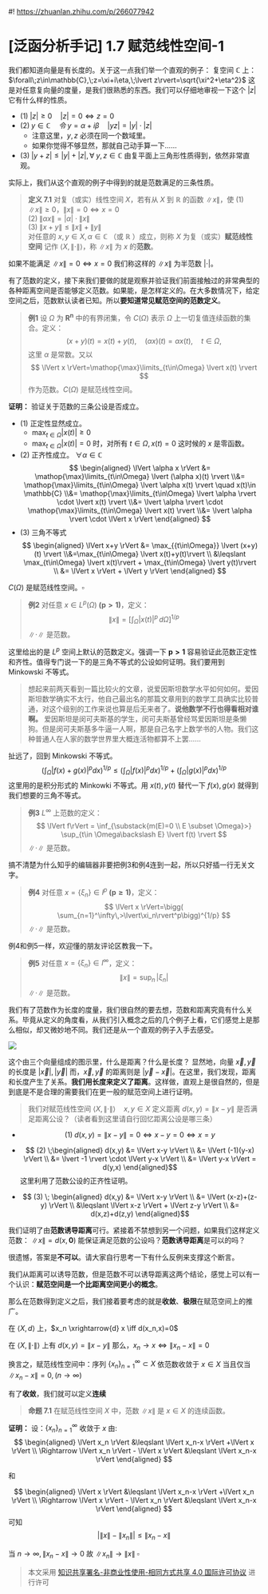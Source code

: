 #! https://zhuanlan.zhihu.com/p/266077942
# [泛函分析手记] 1.7 赋范线性空间-1
我们都知道向量是有长度的。关于这一点我们举一个直观的例子：
复空间 $\mathbb{C}$ 上：$\forall\;z\in\mathbb{C},\;z=\xi+i\eta,\;\lvert z\rvert=\sqrt{\xi^2+\eta^2}$ 
这是对任意复向量的度量，是我们很熟悉的东西。我们可以仔细地审视一下这个 $\lvert z\rvert$ 它有什么样的性质。
- $(1)\;\lvert z\rvert \geqslant 0 \quad \lvert z\rvert =0\iff z=0$
- $(2)\; y \in \mathbb{C} \quad 令\;y=\alpha+i\beta \quad \lvert yz\rvert = \lvert y \rvert \cdot \lvert z \rvert$ 
  - 注意这里，$y,z$ 必须在同一个数域里。
  - 如果你觉得不够显然，那就自己动手算一下……
- $(3)\;\lvert y+z\rvert \leqslant \lvert y \rvert + \lvert z\rvert, \forall \; y,z \in \mathbb{C}$ 由复平面上三角形性质得到，依然非常直观。

实际上，我们从这个直观的例子中得到的就是范数满足的三条性质。

> **定义 7.1** 对复（或实）线性空间 $X$，若有从 $X$ 到 $\mathbb{R}$ 的函数 $\lVert x \rVert$，使
$(1)\;\lVert x \rVert \geqslant 0，\lVert x\rVert =0\iff x=0$      
$(2)\;\lVert \alpha x\rVert=\lvert \alpha\rvert\cdot\lVert x\rVert$     
$(3)\;\lVert x+y\rVert \leqslant \lVert x\rVert + \lVert y\rVert$     
对任意的 $x,y \in X,\alpha\in\mathbb{C}$ （或 $\mathbb{R}$ ）成立，则称 $X$ 为复（或实）**赋范线性空间** 记作 $\langle X,\lVert\cdot\rVert\rangle$，称 $\lVert x \rVert$ 为 $x$ 的**范数**。

如果不能满足 $\lVert x\rVert =0\iff x=0$ 我们称这样的 $\lVert x\rVert$ 为半范数 $\lvert \cdot \rvert$。

有了范数的定义，接下来我们要做的就是观察并验证我们前面接触过的非常典型的各种距离空间是否能够定义范数。如果能，是怎样定义的。在大多数情况下，给定空间之后，范数默认读者已知。所以**要知道常见赋范空间的范数定义**。
> **例1** 设 $\Omega$ 为 $\mathbf{R^n}$ 中的有界闭集，令 $C(\Omega)$ 表示  $\Omega$ 上一切复值连续函数的集合。定义：
> $$
> (x+y)(t)=x(t)+y(t),\quad (\alpha x)(t)=\alpha x(t),\quad t\in \Omega,
> $$
> 这里 $\alpha$ 是常数。又以
> $$
> \lVert x \rVert=\mathop{\max}\limits_{t\in\Omega} \lvert x(t) \rvert
> $$
> 作为范数。$C(\Omega)$ 是赋范线性空间。

**证明：** 验证关于范数的三条公设是否成立。
- (1) 正定性显然成立。 
  - $\max_{t\in\Omega} \lvert x(t) \rvert \geqslant 0$ 
  - $\max_{t\in\Omega} \lvert x(t) \rvert = 0$ 时，对所有 $t\in \Omega,\,x(t)=0$ 这时候的 $x$ 是零函数。
- (2) 正齐性成立。 $\forall \alpha \in \mathbb{C}$
  $$
  \begin{aligned}
  \lVert \alpha x \rVert  &= \mathop{\max}\limits_{t\in\Omega} \lvert (\alpha x)(t) \rvert \\&= \mathop{\max}\limits_{t\in\Omega} \lvert \alpha x(t) \rvert \quad x(t)\in \mathbb{C} \\&= \mathop{\max}\limits_{t\in\Omega} \lvert \alpha \rvert \cdot \lvert x(t) \rvert \\&= \lvert \alpha \rvert \cdot \mathop{\max}\limits_{t\in\Omega} \lvert x(t) \rvert \\&= \lvert \alpha \rvert \cdot \lVert x \rVert
  \end{aligned} 
  $$
- (3) 三角不等式
$$
\begin{aligned}
\lVert x+y \rVert &= \max_{{t\in\Omega}} \lvert (x+y)(t) \rvert \\&=\max_{t\in\Omega} \lvert x(t)+y(t)\rvert \\ &\leqslant \max_{t\in\Omega} \lvert x(t)\rvert + \max_{t\in\Omega} \lvert y(t)\rvert \\ &= \lVert x \rVert + \lVert y \rVert
\end{aligned}
$$

$C(\Omega)$ 是赋范线性空间。$\square$

> **例2** 对任意 $x \in L^p(\Omega)\;\bm{(p>1)}$，定义：
> $$\lVert x \rVert = \bigg[\int_{\Omega}\lvert x(t) \rvert^p\,d\Omega \bigg]^{1/p}$$
> $\lVert \cdot \rVert$  是范数。

这里给出的是 $L^p$ 空间上默认的范数定义。强调一下 $\bm{p>1}$
容易验证此范数正定性和齐性。值得专门说一下的是三角不等式的公设如何证明。我们要用到 Minkowski 不等式。
> 想起来前两天看到一篇比较火的文章，说爱因斯坦数学水平如何如何。爱因斯坦数学确实不太行，他自己最出名的那篇文章用到的数学工具确实比较普通，对这个级别的工作来说也算是后无来者了。**说他数学不行也得看相对谁啊。** 爱因斯坦是闵可夫斯基的学生，闵可夫斯基曾经骂爱因斯坦是条懒狗。但是闵可夫斯基多牛逼一人啊，那是自己名字上数学书的人物。我们这种普通人在人家的数学世界里大概连活物都算不上罢……

扯远了，回到 Minkowski 不等式。
$$ \bigg(\int_{\Omega}\lvert f(x)+g(x) \rvert^p dx\bigg)^{1/p} \leqslant \bigg(\int_{\Omega}\lvert f(x) \rvert^p dx \bigg)^{1/p} + \bigg(\int_{\Omega}\lvert g(x) \rvert^p dx \bigg)^{1/p} $$
这里用的是积分形式的 Minkowki 不等式。用 $x(t),y(t)$ 替代一下 $f(x),g(x)$ 就得到我们想要的三角不等式。

> **例3** $L^\infty$ 上范数的定义：
> $$
> \lVert f\rVert = \inf_{\substack{m(E)=0 \\ E \subset \Omega}>} \sup_{t\in \Omega\backslash E} \lvert f(t) \rvert
> $$
> $\lVert \cdot \rVert$  是范数。     

搞不清楚为什么知乎的编辑器非要把例3和例4连到一起，所以只好插一行无关文字。

> **例4** 对任意 $x=\{\xi_n\} \in l^p \;\bm{(p\geqslant 1)}$，定义：
> $$
>\lVert x \rVert=\bigg( \sum_{n=1}^\infty\,>\lvert\xi_n\rvert^p\bigg)^{1/p}
>$$
>$\lVert \cdot \rVert$ 是范数。

例4和例5一样，欢迎懂的朋友评论区教我一下。

> **例5** 对任意 $x=\{\xi_n\} \in l^\infty$，定义：
> $$
> \lVert x \rVert=\sup_n\,\lvert\xi_n\rvert
> $$
> $\lVert \cdot \rVert$  是范数。

我们有了范数作为长度的度量，我们很自然的要去想，范数和距离究竟有什么关系。毕竟从定义的角度看，从我们引入概念之后的几个例子上看，它们感觉上是那么相似，却又微妙地不同。我们还是从一个直观的例子入手去感受。

![](vectors.png)

这个由三个向量组成的图示里，什么是距离？什么是长度？
显然地，向量 $\vec{x},\vec{y}$ 的长度是 $\lvert \vec{x} \rvert, \lvert \vec{y} \rvert$ 而，$\vec{x},\vec{y}$ 的距离则是 $\lvert \vec{y}-\vec{x} \rvert$。在这里，我们发现，距离和长度产生了关系。**我们用长度来定义了距离**。这样做，直观上是很自然的，但是到底是不是合理的需要我们在更一般的赋范空间上进行证明。

> 我们对赋范线性空间 $\langle X,\lVert \cdot \rVert \rangle \quad x,y \in X$
> 定义距离 $d(x,y) = \lVert x-y \rVert$ 是否满足距离公设？（读者看到这里请自行回忆距离公设是哪三条）

- $$(1) \; d(x,y) = \lVert x-y \rVert = 0 \iff x-y=0 \iff x=y$$

- $$ (2) \;\begin{aligned} d(x,y) &= \lVert x-y \rVert \\ &= \lVert (-1)(y-x) \rVert \\ &= \lvert -1 \rvert \cdot \lVert y-x \rVert \\ &= \lVert y-x \rVert = d(y,x) \end{aligned}$$ 
这里利用了范数公设的正齐性证明。
- $$ (3) \; \begin{aligned} d(x,y) &= \lVert x-y \rVert \\ &= \lVert (x-z)+(z-y) \rVert \\ &\leqslant \lVert x-z \rVert + \lVert z-y \rVert \\ &= d(x,z)+d(z,y) \end{aligned}$$

我们证明了由**范数诱导距离**可行。紧接着不禁想到另一个问题，如果我们这样定义范数：
$\lVert x \rVert = d(x,\bm{0})$ 能保证满足范数的公设吗？**范数诱导距离**是可以的吗？

很遗憾，答案是**不可以**。请大家自行思考一下有什么反例来支撑这个断言。

我们从距离可以诱导范数，但是范数不可以诱导距离这两个结论，感觉上可以有一个认识：**赋范空间是一个比距离空间更小的概念**。

那么在范数得到定义之后，我们接着要考虑的就是**收敛**、**极限**在赋范空间上的推广。

在 $\langle X,d \rangle$ 上，$x_n \xrightarrow{d} x \iff d(x_n,x)=0$

在 $\langle X,\lVert \cdot \rVert \rangle$ 上有 $d(x,y) = \lVert x-y \rVert$ 那么，$x_n \rightarrow x \iff \lVert x_n-x \rVert = 0$

换言之，赋范线性空间中：序列 $\{x_n\}_{n=1}^\infty \subset X$ 依范数收敛于 $x \in X$ 当且仅当 $\lVert x_n-x \rVert = 0,(n\rightarrow \infty)$

有了**收敛**，我们就可以定义**连续**
> **命题 7.1** 在赋范线性空间 $X$ 中，范数 $\lVert x \rVert$ 是 $x\in X$ 的连续函数。

**证明：** 设：$\{x_n\}_{n=1}^\infty$ 收敛于 $x$  由:
$$
\begin{aligned}
\lVert x_n \rVert &\leqslant \lVert x_n-x \rVert +\lVert x \rVert \\
\Rightarrow \lVert x_n \rVert - \lVert x \rVert &\leqslant \lVert x_n-x \rVert
\end{aligned}
$$

和

$$
\begin{aligned}
\lVert x \rVert &\leqslant \lVert x_n-x \rVert +\lVert x_n \rVert \\
\Rightarrow \lVert x \rVert - \lVert x_n \rVert &\leqslant \lVert x_n-x \rVert
\end{aligned}
$$
可知
$$ \big| \lVert x \rVert - \lVert x_n \rVert \big| \leqslant \lVert x_n-x \rVert$$

当 $n \rightarrow \infty, \| x_n-x\| \rightarrow 0$ 故 $\| x_n\| \rightarrow \|x\| \;\square$

> 本文采用 [知识共享署名-非商业性使用-相同方式共享 4.0 国际许可协议](https://creativecommons.org/licenses/by-nc-sa/4.0/deed.zh-Hans) 进行许可